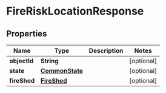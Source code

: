 
# FireRiskLocationResponse

## Properties
Name | Type | Description | Notes
------------ | ------------- | ------------- | -------------
**objectId** | **String** |  |  [optional]
**state** | [**CommonState**](CommonState.md) |  |  [optional]
**fireShed** | [**FireShed**](FireShed.md) |  |  [optional]




